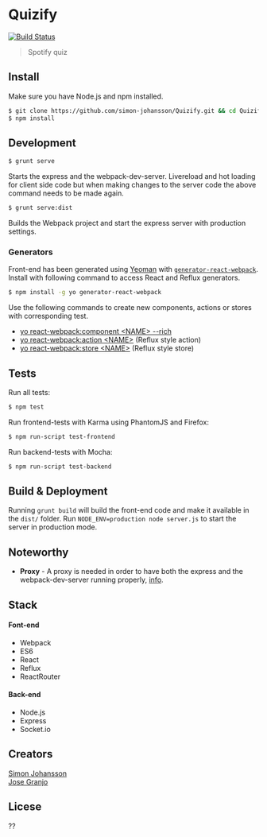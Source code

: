 # Quizify

[![Build Status][travis-image]][travis-url]

> Spotify quiz

## Install
Make sure you have Node.js and npm installed.

```bash
$ git clone https://github.com/simon-johansson/Quizify.git && cd Quizify
$ npm install
```

## Development
```bash
$ grunt serve
```
Starts the express and the webpack-dev-server. Livereload and hot loading for client side code but when making changes to the server code the above command needs to be made again.

```bash
$ grunt serve:dist
```
Builds the Webpack project and start the express server with production settings.

### Generators
Front-end has been generated using [Yeoman](http://yeoman.io/) with [`generator-react-webpack`](https://github.com/newtriks/generator-react-webpack). Install with following command to access React and Reflux generators.

```bash
$ npm install -g yo generator-react-webpack
```
Use the following commands to create new components, actions or stores with corresponding test.

* [yo react-webpack:component \<NAME> --rich](https://github.com/newtriks/generator-react-webpack#component)
* [yo react-webpack:action \<NAME>](https://github.com/newtriks/generator-react-webpack#action) (Reflux style action)
* [yo react-webpack:store \<NAME>](https://github.com/newtriks/generator-react-webpack#store) (Reflux style store)


## Tests
Run all tests:
```bash
$ npm test
```

Run frontend-tests with Karma using PhantomJS and Firefox:
```bash
$ npm run-script test-frontend
```

Run backend-tests with Mocha:
```bash
$ npm run-script test-backend
```


## Build & Deployment
Running `grunt build` will build the front-end code and make it available in the `dist/` folder. Run `NODE_ENV=production node server.js` to start the server in production mode.

## Noteworthy
* **Proxy** - A proxy is needed in order to have both the express and the webpack-dev-server running properly, [info](http://www.christianalfoni.com/articles/2015_04_19_The-ultimate-webpack-setup).

## Stack
#### Font-end
* Webpack
* ES6
* React
* Reflux
* ReactRouter

#### Back-end
* Node.js
* Express
* Socket.io

## Creators
[Simon Johansson](https://github.com/simon-johansson) <br>
[Jose Granjo](https://github.com/josegranjo)

## Licese
??

[travis-image]: https://travis-ci.org/simon-johansson/Quizify.svg?branch=master
[travis-url]: https://travis-ci.org/simon-johansson/Quizify
